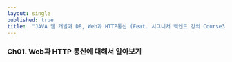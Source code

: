 ```yaml
---
layout: single
published: true
title:  "JAVA 웹 개발과 DB, Web과 HTTP통신 (Feat. 시그니처 백엔드 강의 Course3. Ch01~)"
---
```



### Ch01. Web과 HTTP 통신에 대해서 알아보기

